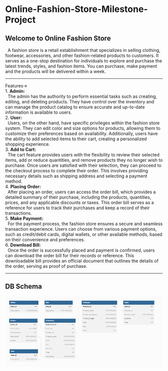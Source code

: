 # Online-Fashion-Store-Milestone-Project

Welcome to Online Fashion Store
---------------------------
&nbsp; A fashion store is a retail establishment that specializes in selling clothing, footwear, accessories, and other fashion-related products to customers.
It serves as a one-stop destination for individuals to explore and purchase the latest trends, styles, and fashion items.
You can purchase, make payment and the products will be delivered within a week.


----------------------------
Features->
<br>
1.&nbsp;**Admin:**
<br>
 &nbsp;&nbsp;The admin has the authority to perform essential tasks such as creating, editing, and deleting products. They have control over the inventory and can manage the product catalog to ensure accurate and up-to-date information is available to users.
 <br>
2.&nbsp;**User:**
<br>
 &nbsp;&nbsp;Users, on the other hand, have specific privileges within the fashion store system. They can edit color and size options for products, allowing them to customize their preferences based on availability. Additionally, users have the ability to add selected items to their cart, creating a personalized shopping experience.
 <br>
3.&nbsp;**Add to Cart:**
<br>
 &nbsp;&nbsp;The cart feature provides users with the flexibility to review their selected items, add or reduce quantities, and remove products they no longer wish to purchase. Once users are satisfied with their selection, they can proceed to the checkout process to complete their order. This involves providing necessary details such as shipping address and selecting a payment method.
 <br>
4.&nbsp;**Placing Order:**
<br>
 &nbsp;&nbsp;After placing an order, users can access the order bill, which provides a detailed summary of their purchase, including the products, quantities, prices, and any applicable discounts or taxes. This order bill serves as a reference for users to track their purchases and keep a record of their transactions.
 <br>
 5.&nbsp;**Make Payment:**
<br>
 &nbsp;&nbsp;For the payment process, the fashion store ensures a secure and seamless transaction experience. Users can choose from various payment options, such as credit/debit cards, digital wallets, or other available methods, based on their convenience and preferences.
 <br>
6.&nbsp;**Download Bill:**
<br>
 &nbsp;&nbsp;Once the order is successfully placed and payment is confirmed, users can download the order bill for their records or reference. This downloadable bill provides an official document that outlines the details of the order, serving as proof of purchase.
 
 ------------------------------------
 DB Schema
 ------------
 ![Image](/DB/DBDesign.png)
